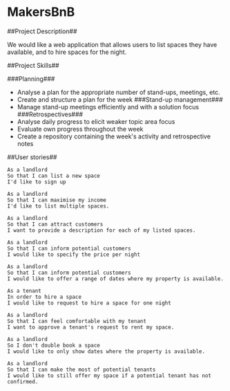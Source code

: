 # MakersBnB

##Project Description##

We would like a web application that allows users to list spaces they have available, and to hire spaces for the night.

##Project Skills##

###Planning###
- Analyse a plan for the appropriate number of stand-ups, meetings, etc.
- Create and structure a plan for the week
###Stand-up management###
- Manage stand-up meetings efficiently and with a solution focus
###Retrospectives###
- Analyse daily progress to elicit weaker topic area focus
- Evaluate own progress throughout the week
- Create a repository containing the week's activity and retrospective notes

##User stories##

```
As a landlord
So that I can list a new space
I'd like to sign up

As a landlord
So that I can maximise my income
I'd like to list multiple spaces.

As a landlord
So that I can attract customers
I want to provide a description for each of my listed spaces.

As a landlord
So that I can inform potential customers
I would like to specify the price per night

As a landlord
So that I can inform potential customers
I would like to offer a range of dates where my property is available.

As a tenant
In order to hire a space
I would like to request to hire a space for one night

As a landlord
So that I can feel comfortable with my tenant
I want to approve a tenant's request to rent my space.

As a landlord
So I don't double book a space
I would like to only show dates where the property is available.

As a landlord
So that I can make the most of potential tenants
I would like to still offer my space if a potential tenant has not confirmed.

```
